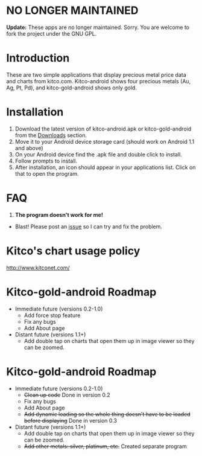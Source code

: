 # NO LONGER MAINTAINED #

**Update:** These apps are no longer maintained. Sorry. You are welcome to fork the project under the GNU GPL.

# Introduction #

These are two simple applications that display precious metal price data and charts from kitco.com. Kitco-android shows four precious metals (Au, Ag, Pt, Pd), and kitco-gold-android shows only gold.

# Installation #

  1. Download the latest version of kitco-android.apk or kitco-gold-android from the [Downloads](http://code.google.com/p/kitco-android/downloads/list) section.
  1. Move it to your Android device storage card (should work on Android 1.1 and above)
  1. On your Android device find the .apk file and double click to install.
  1. Follow prompts to install.
  1. After installation, an icon should appear in your applications list. Click on that to open the program.

# FAQ #

  1. **The program doesn't work for me!**
  * Blast! Please post an [issue](http://code.google.com/p/kitco-android/issues/list) so I can try and fix the problem.

# Kitco's chart usage policy #
http://www.kitconet.com/

# Kitco-gold-android Roadmap #
  * Immediate future (versions 0.2-1.0)
    * Add force stop feature
    * Fix any bugs
    * Add About page
  * Distant future (versions 1.1+)
    * Add double tap on charts that open them up in image viewer so they can be zoomed.

# Kitco-gold-android Roadmap #
  * Immediate future (versions 0.2-1.0)
    * ~~Clean up code~~ Done in version 0.2
    * Fix any bugs
    * Add About page
    * ~~Add dynamic loading so the whole thing doesn't have to be loaded before displaying~~ Done in version 0.3
  * Distant future (versions 1.1+)
    * Add double tap on charts that open them up in image viewer so they can be zoomed.
    * ~~Add other metals: silver, platinum, etc.~~ Created separate program